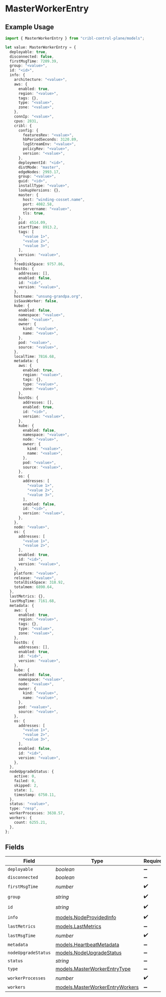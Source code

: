 # MasterWorkerEntry

## Example Usage

```typescript
import { MasterWorkerEntry } from "cribl-control-plane/models";

let value: MasterWorkerEntry = {
  deployable: true,
  disconnected: false,
  firstMsgTime: 7209.39,
  group: "<value>",
  id: "<id>",
  info: {
    architecture: "<value>",
    aws: {
      enabled: true,
      region: "<value>",
      tags: {},
      type: "<value>",
      zone: "<value>",
    },
    connIp: "<value>",
    cpus: 2831,
    cribl: {
      config: {
        featuresRev: "<value>",
        hbPeriodSeconds: 3120.89,
        logStreamEnv: "<value>",
        policyRev: "<value>",
        version: "<value>",
      },
      deploymentId: "<id>",
      distMode: "master",
      edgeNodes: 2993.17,
      group: "<value>",
      guid: "<id>",
      installType: "<value>",
      lookupVersions: {},
      master: {
        host: "winding-cosset.name",
        port: 4082.58,
        servername: "<value>",
        tls: true,
      },
      pid: 4514.09,
      startTime: 8913.2,
      tags: [
        "<value 1>",
        "<value 2>",
        "<value 3>",
      ],
      version: "<value>",
    },
    freeDiskSpace: 9757.86,
    hostOs: {
      addresses: [],
      enabled: false,
      id: "<id>",
      version: "<value>",
    },
    hostname: "unsung-grandpa.org",
    isSaasWorker: false,
    kube: {
      enabled: false,
      namespace: "<value>",
      node: "<value>",
      owner: {
        kind: "<value>",
        name: "<value>",
      },
      pod: "<value>",
      source: "<value>",
    },
    localTime: 7816.68,
    metadata: {
      aws: {
        enabled: true,
        region: "<value>",
        tags: {},
        type: "<value>",
        zone: "<value>",
      },
      hostOs: {
        addresses: [],
        enabled: true,
        id: "<id>",
        version: "<value>",
      },
      kube: {
        enabled: false,
        namespace: "<value>",
        node: "<value>",
        owner: {
          kind: "<value>",
          name: "<value>",
        },
        pod: "<value>",
        source: "<value>",
      },
      os: {
        addresses: [
          "<value 1>",
          "<value 2>",
          "<value 3>",
        ],
        enabled: false,
        id: "<id>",
        version: "<value>",
      },
    },
    node: "<value>",
    os: {
      addresses: [
        "<value 1>",
        "<value 2>",
      ],
      enabled: true,
      id: "<id>",
      version: "<value>",
    },
    platform: "<value>",
    release: "<value>",
    totalDiskSpace: 318.92,
    totalmem: 6890.64,
  },
  lastMetrics: {},
  lastMsgTime: 7161.68,
  metadata: {
    aws: {
      enabled: true,
      region: "<value>",
      tags: {},
      type: "<value>",
      zone: "<value>",
    },
    hostOs: {
      addresses: [],
      enabled: true,
      id: "<id>",
      version: "<value>",
    },
    kube: {
      enabled: false,
      namespace: "<value>",
      node: "<value>",
      owner: {
        kind: "<value>",
        name: "<value>",
      },
      pod: "<value>",
      source: "<value>",
    },
    os: {
      addresses: [
        "<value 1>",
        "<value 2>",
        "<value 3>",
      ],
      enabled: false,
      id: "<id>",
      version: "<value>",
    },
  },
  nodeUpgradeStatus: {
    active: 0,
    failed: 0,
    skipped: 2,
    state: 1,
    timestamp: 6750.11,
  },
  status: "<value>",
  type: "resp",
  workerProcesses: 3638.57,
  workers: {
    count: 6255.21,
  },
};
```

## Fields

| Field                                                                    | Type                                                                     | Required                                                                 | Description                                                              |
| ------------------------------------------------------------------------ | ------------------------------------------------------------------------ | ------------------------------------------------------------------------ | ------------------------------------------------------------------------ |
| `deployable`                                                             | *boolean*                                                                | :heavy_minus_sign:                                                       | N/A                                                                      |
| `disconnected`                                                           | *boolean*                                                                | :heavy_minus_sign:                                                       | N/A                                                                      |
| `firstMsgTime`                                                           | *number*                                                                 | :heavy_check_mark:                                                       | N/A                                                                      |
| `group`                                                                  | *string*                                                                 | :heavy_check_mark:                                                       | N/A                                                                      |
| `id`                                                                     | *string*                                                                 | :heavy_check_mark:                                                       | N/A                                                                      |
| `info`                                                                   | [models.NodeProvidedInfo](../models/nodeprovidedinfo.md)                 | :heavy_check_mark:                                                       | N/A                                                                      |
| `lastMetrics`                                                            | [models.LastMetrics](../models/lastmetrics.md)                           | :heavy_minus_sign:                                                       | N/A                                                                      |
| `lastMsgTime`                                                            | *number*                                                                 | :heavy_check_mark:                                                       | N/A                                                                      |
| `metadata`                                                               | [models.HeartbeatMetadata](../models/heartbeatmetadata.md)               | :heavy_minus_sign:                                                       | N/A                                                                      |
| `nodeUpgradeStatus`                                                      | [models.NodeUpgradeStatus](../models/nodeupgradestatus.md)               | :heavy_minus_sign:                                                       | N/A                                                                      |
| `status`                                                                 | *string*                                                                 | :heavy_minus_sign:                                                       | N/A                                                                      |
| `type`                                                                   | [models.MasterWorkerEntryType](../models/masterworkerentrytype.md)       | :heavy_minus_sign:                                                       | N/A                                                                      |
| `workerProcesses`                                                        | *number*                                                                 | :heavy_check_mark:                                                       | N/A                                                                      |
| `workers`                                                                | [models.MasterWorkerEntryWorkers](../models/masterworkerentryworkers.md) | :heavy_minus_sign:                                                       | N/A                                                                      |